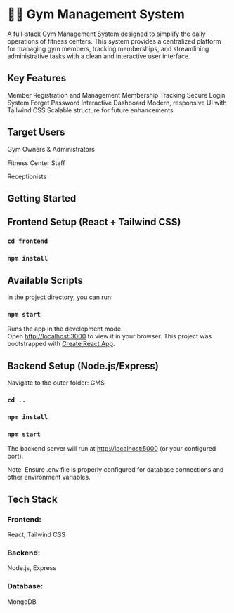 # 🏋️‍♂️ Gym Management System

A full-stack Gym Management System designed to simplify the daily operations of fitness centers. This system provides a centralized platform for managing gym members, tracking memberships, and streamlining administrative tasks with a clean and interactive user interface.

## Key Features
Member Registration and Management
Membership Tracking
Secure Login System
Forget Password
Interactive Dashboard
Modern, responsive UI with Tailwind CSS
Scalable structure for future enhancements

## Target Users
Gym Owners & Administrators

Fitness Center Staff

Receptionists

## Getting Started

## Frontend Setup (React + Tailwind CSS)

### `cd frontend`
### `npm install`

## Available Scripts
In the project directory, you can run:
### `npm start`

Runs the app in the development mode.\
Open [http://localhost:3000](http://localhost:3000) to view it in your browser.
This project was bootstrapped with [Create React App](https://github.com/facebook/create-react-app).

## Backend Setup (Node.js/Express)
Navigate to the outer folder: GMS

### `cd ..`
### `npm install`
### `npm start`

The backend server will run at [http://localhost:5000](http://localhost:5000) (or your configured port).

Note: Ensure .env file is properly configured for database connections and other environment variables.

## Tech Stack
### Frontend: 
React, Tailwind CSS

### Backend: 
Node.js, Express 

### Database: 
MongoDB